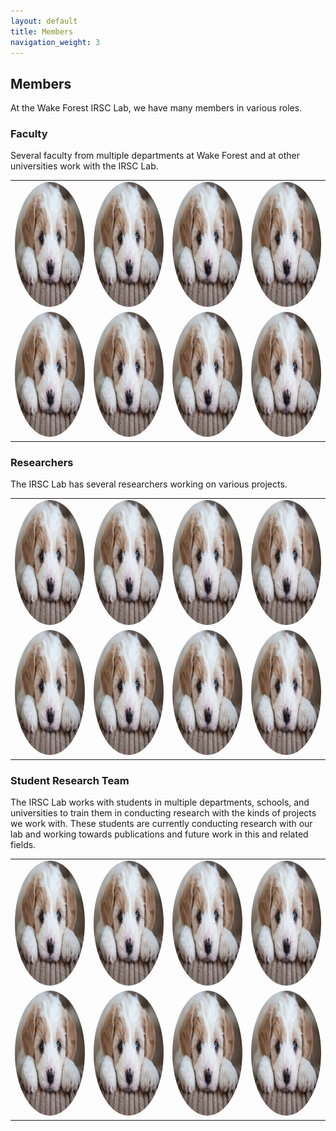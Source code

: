 ```yaml
---
layout: default
title: Members
navigation_weight: 3
---
```

## Members
<!-- Want to add links to individual pages for each lab member with biography and photo -->
At the Wake Forest IRSC Lab, we have many members in various roles.

### Faculty
Several faculty from multiple departments at Wake Forest and at other universities work with the IRSC Lab.
<!-- Might consider changing Faculty section to carousel or some other format over table -->
<table id="member-table">
    <tr>
        <td><img id="member-img" src="/media/test_puppy.jpg" alt="1" width = 200px height = 200px ></td>
        <td><img id="member-img" src="/media/test_puppy.jpg" alt="2" width = 200px height = 200px></td>
        <td><img id="member-img" src="/media/test_puppy.jpg" alt="2" width = 200px height = 200px></td>
        <td><img id="member-img" src="/media/test_puppy.jpg" alt="2" width = 200px height = 200px></td>
    </tr> 
    <tr>
        <td><img id="member-img" src="/media/test_puppy.jpg" alt="3" width = 200px height = 200px></td>
        <td><img id="member-img" src="/media/test_puppy.jpg" alt="4" width = 200px height = 200px></td>
        <td><img id="member-img" src="/media/test_puppy.jpg" alt="4" width = 200px height = 200px></td>
        <td><img id="member-img" src="/media/test_puppy.jpg" alt="4" width = 200px height = 200px></td>
    </tr>
</table>

### Researchers
The IRSC Lab has several researchers working on various projects.
<table id="member-table">
    <tr>
        <td><img id="member-img" src="/media/test_puppy.jpg" alt="1" width = 200px height = 200px ></td>
        <td><img id="member-img" src="/media/test_puppy.jpg" alt="2" width = 200px height = 200px></td>
        <td><img id="member-img" src="/media/test_puppy.jpg" alt="2" width = 200px height = 200px></td>
        <td><img id="member-img" src="/media/test_puppy.jpg" alt="2" width = 200px height = 200px></td>
    </tr> 
    <tr>
        <td><img id="member-img" src="/media/test_puppy.jpg" alt="3" width = 200px height = 200px></td>
        <td><img id="member-img" src="/media/test_puppy.jpg" alt="4" width = 200px height = 200px></td>
        <td><img id="member-img" src="/media/test_puppy.jpg" alt="4" width = 200px height = 200px></td>
        <td><img id="member-img" src="/media/test_puppy.jpg" alt="4" width = 200px height = 200px></td>
    </tr>
</table>

### Student Research Team
The IRSC Lab works with students in multiple departments, schools, and universities to train them in conducting research with the kinds of projects we work with. These students are currently conducting research with our lab and working towards publications and future work in this and related fields.
<table id="member-table">
    <tr>
        <td><img id="member-img" src="/media/test_puppy.jpg" alt="1" width = 200px height = 200px ></td>
        <td><img id="member-img" src="/media/test_puppy.jpg" alt="2" width = 200px height = 200px></td>
        <td><img id="member-img" src="/media/test_puppy.jpg" alt="2" width = 200px height = 200px></td>
        <td><img id="member-img" src="/media/test_puppy.jpg" alt="2" width = 200px height = 200px></td>
    </tr> 
    <tr>
        <td><img id="member-img" src="/media/test_puppy.jpg" alt="3" width = 200px height = 200px></td>
        <td><img id="member-img" src="/media/test_puppy.jpg" alt="4" width = 200px height = 200px></td>
        <td><img id="member-img" src="/media/test_puppy.jpg" alt="4" width = 200px height = 200px></td>
        <td><img id="member-img" src="/media/test_puppy.jpg" alt="4" width = 200px height = 200px></td>
    </tr>
</table>

<style>
#member-img {
  border-radius: 50%;
}

#member-table {
    border-collapse: collapse;
}
</style>